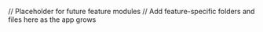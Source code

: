// Placeholder for future feature modules
// Add feature-specific folders and files here as the app grows
